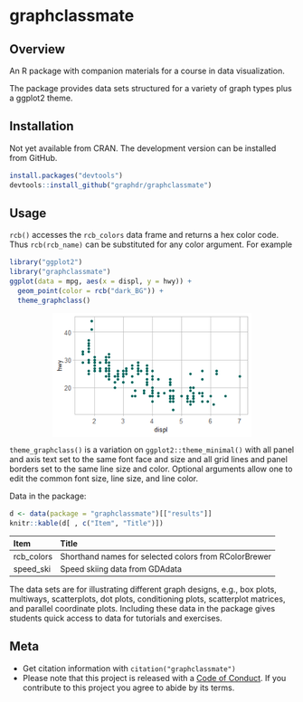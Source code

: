 
<!-- README.md is generated from README.Rmd. Please edit that file -->

# graphclassmate

## Overview

An R package with companion materials for a course in data
visualization.

The package provides data sets structured for a variety of graph types
plus a ggplot2 theme.

## Installation

Not yet available from CRAN. The development version can be installed
from GitHub.

``` r
install.packages("devtools")
devtools::install_github("graphdr/graphclassmate")
```

## Usage

`rcb()` accesses the `rcb_colors` data frame and returns a hex color
code. Thus `rcb(rcb_name)` can be substituted for any color argument.
For example

``` r
library("ggplot2")
library("graphclassmate")
ggplot(data = mpg, aes(x = displ, y = hwy)) +
  geom_point(color = rcb("dark_BG")) +
  theme_graphclass()
```

<img src="man/figures/README-unnamed-chunk-2-1.png" width="70%" style="display: block; margin: auto;" />

`theme_graphclass()` is a variation on `ggplot2::theme_minimal()` with
all panel and axis text set to the same font face and size and all grid
lines and panel borders set to the same line size and color. Optional
arguments allow one to edit the common font size, line size, and line
color.

Data in the package:

``` r
d <- data(package = "graphclassmate")[["results"]]
knitr::kable(d[ , c("Item", "Title")])
```

| Item        | Title                                                 |
| :---------- | :---------------------------------------------------- |
| rcb\_colors | Shorthand names for selected colors from RColorBrewer |
| speed\_ski  | Speed skiing data from GDAdata                        |

The data sets are for illustrating different graph designs, e.g., box
plots, multiways, scatterplots, dot plots, conditioning plots,
scatterplot matrices, and parallel coordinate plots. Including these
data in the package gives students quick access to data for tutorials
and exercises.

## Meta

  - Get citation information with `citation("graphclassmate")`
  - Please note that this project is released with a [Code of
    Conduct](https://github.com/graphdr/graphclassmate/blob/master/CONDUCT.md).
    If you contribute to this project you agree to abide by its terms.
